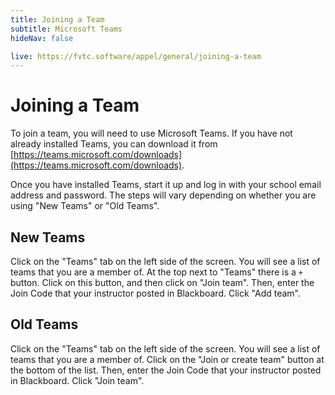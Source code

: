 ```yaml
---
title: Joining a Team
subtitle: Microsoft Teams
hideNav: false

live: https://fvtc.software/appel/general/joining-a-team
---
```


# Joining a Team

To join a team, you will need to use Microsoft Teams. If you have not already installed Teams, you can download it from [https://teams.microsoft.com/downloads](https://teams.microsoft.com/downloads).

Once you have installed Teams, start it up and log in with your school email address and password. The steps will vary depending on whether you are using "New Teams" or "Old Teams".

## New Teams

Click on the "Teams" tab on the left side of the screen. You will see a list of teams that you are a member of. At the top next to "Teams" there is a `+` button. Click on this button, and then click on "Join team". Then, enter the Join Code that your instructor posted in Blackboard. Click "Add team".

## Old Teams

Click on the "Teams" tab on the left side of the screen. You will see a list of teams that you are a member of. Click on the "Join or create team" button at the bottom of the list. Then, enter the Join Code that your instructor posted in Blackboard. Click "Join team".